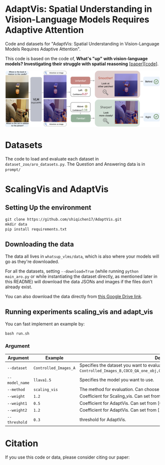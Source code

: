 # AdaptVis: Spatial Understanding in Vision-Language Models Requires Adaptive Attention

Code and datasets for "AdaptVis: Spatial Understanding in Vision-Language Models Requires Adaptive Attention".


This code is based on the code of, **What's "up" with vision-language models? Investigating their struggle with spatial reasoning** [[paper](https://arxiv.org/pdf/2310.19785)][[code](https://github.com/amitakamath/whatsup_vlms)].

<p align="center">
<img src="figures/main.png" width="800">
</p>


# Datasets
 The code to load and evaluate each dataset in `dataset_zoo/aro_datasets.py`. The Question and Answering data is in `prompt/`

# ScalingVis and AdaptVis

## Setting Up the environment

```
git clone https://github.com/shiqichen17/AdaptVis.git
mkdir data
pip install requirements.txt
```

## Downloading the data
The data all lives in `whatsup_vlms/data`, which is also where your models will go as they're downloaded.   

For all the datasets, setting `--download=True` (while running `python main_aro.py` or while instantiating the dataset directly, as mentioned later in this README) will download the data JSONs and images if the files don't already exist.

You can also download the data directly from [this Google Drive link](https://drive.google.com/drive/u/3/folders/164q6X9hrvP-QYpi3ioSnfMuyHpG5oRkZ).


## Running experiments scaling_vis and adapt_vis
You can fast implement an example by:
```
bash run.sh
```
### Argument
| Argument          | Example           | Description   |
| --------------------- | ----------------- | ------------- |
| `--dataset`    | `Controlled_Images_A` | Specifies the dataset you want to evaluate, can choose from `Controlled_Images_A, Controlled_Images_B,COCO_QA_one_obj,COCO_QA_two_obj,VG_QA_one_obj,VG_QA_two_obj`. |
| `--model_name`     | `llava1.5` | Specifies the model you want to use. |
| `--method`     | `scaling_vis` | The method for evaluation. Can choose from `"scaling_vis" or "adapt_vis"` |
| `--weight`      |``1.2`` | Coefficient for Scaling_vis. Can set from [0,5,0.8,1.2,1.5,2.0] |
| `--weight1`      |`0.5` | Coefficient for AdaptVis. Can set from [0.5,0.8]|
| `--weight2`      |`1.2` | Coefficient for AdaptVis. Can set from [1.2,1.5,2.0]|
| `--threshold`      |`0.3` | threshold for AdaptVis.|


# Citation
If you use this code or data, please consider citing our paper:
```
```
